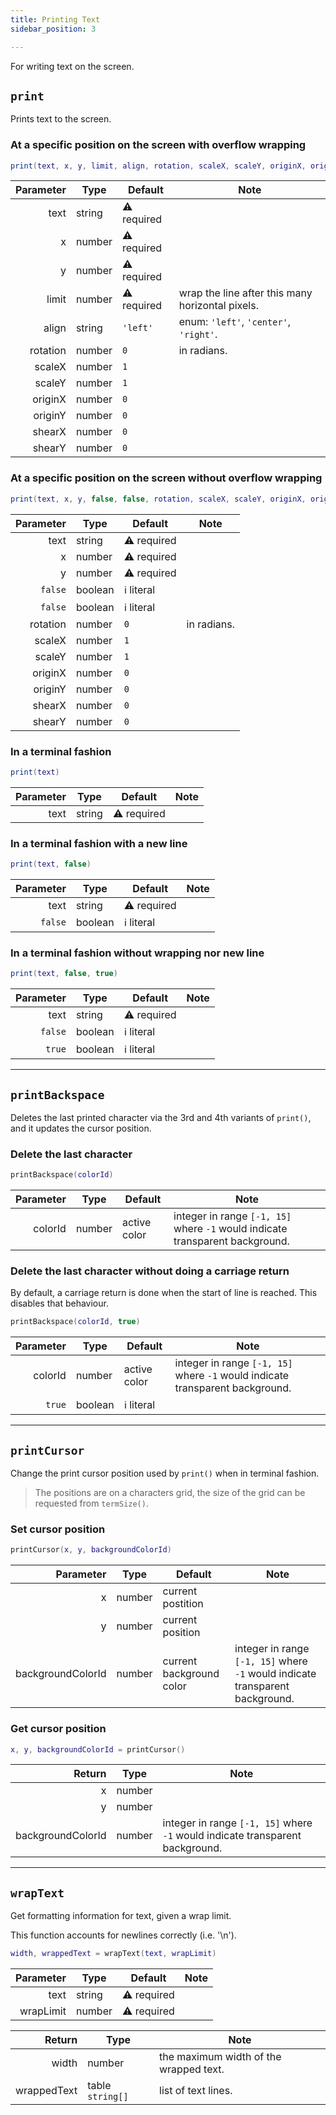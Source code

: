 ```yaml
---
title: Printing Text
sidebar_position: 3

---
```


For writing text on the screen.

## `print`

Prints text to the screen.

### At a specific position on the screen with overflow wrapping

```lua
print(text, x, y, limit, align, rotation, scaleX, scaleY, originX, originY, shearX, shearY)
```

| Parameter | Type   | Default     | Note                                             |
|----------:|--------|-------------|--------------------------------------------------|
|      text | string | ⚠️ required |                                                  |
|         x | number | ⚠️ required |                                                  |
|         y | number | ⚠️ required |                                                  |
|     limit | number | ⚠️ required | wrap the line after this many horizontal pixels. |
|     align | string | `'left'`    | enum:  `'left'`, `'center'`, `'right'`.          |
|  rotation | number | `0`         | in radians.                                      |
|    scaleX | number | `1`         |                                                  |
|    scaleY | number | `1`         |                                                  |
|   originX | number | `0`         |                                                  |
|   originY | number | `0`         |                                                  |
|    shearX | number | `0`         |                                                  |
|    shearY | number | `0`         |                                                  |

### At a specific position on the screen without overflow wrapping

```lua
print(text, x, y, false, false, rotation, scaleX, scaleY, originX, originY, scaleX, scaleY)
```

| Parameter | Type    | Default     | Note        |
|----------:|---------|-------------|-------------|
|      text | string  | ⚠️ required |             |
|         x | number  | ⚠️ required |             |
|         y | number  | ⚠️ required |             |
|   `false` | boolean | ℹ️ literal  |             |
|   `false` | boolean | ℹ️ literal  |             |
|  rotation | number  | `0`         | in radians. |
|    scaleX | number  | `1`         |             |
|    scaleY | number  | `1`         |             |
|   originX | number  | `0`         |             |
|   originY | number  | `0`         |             |
|    shearX | number  | `0`         |             |
|    shearY | number  | `0`         |             |

### In a terminal fashion

```lua
print(text)
```

| Parameter | Type   | Default     | Note |
|----------:|--------|-------------|------|
|      text | string | ⚠️ required |      |

### In a terminal fashion with a new line

```lua
print(text, false)
```

| Parameter | Type    | Default     | Note        |
|----------:|---------|-------------|-------------|
|      text | string  | ⚠️ required |             |
|   `false` | boolean | ℹ️ literal  |             |

### In a terminal fashion without wrapping nor new line

```lua
print(text, false, true)
```

| Parameter | Type    | Default     | Note        |
|----------:|---------|-------------|-------------|
|      text | string  | ⚠️ required |             |
|   `false` | boolean | ℹ️ literal  |             |
|    `true` | boolean | ℹ️ literal  |             |

---

## `printBackspace`

Deletes the last printed character via the 3rd and 4th variants of `print()`, and it updates the cursor position.

### Delete the last character

```lua
printBackspace(colorId)
```

| Parameter | Type   | Default      | Note                                                                          |
|----------:|--------|--------------|-------------------------------------------------------------------------------|
|   colorId | number | active color | integer in range `[-1, 15]` where `-1` would indicate transparent background. |

### Delete the last character without doing a carriage return

By default, a carriage return is done when the start of line is reached. 
This disables that behaviour.

```lua
printBackspace(colorId, true)
```

| Parameter | Type    | Default      | Note                                                                          |
|----------:|---------|--------------|-------------------------------------------------------------------------------|
|   colorId | number  | active color | integer in range `[-1, 15]` where `-1` would indicate transparent background. |
|    `true` | boolean | ℹ️ literal   |                                                                               |

---

## `printCursor`

Change the print cursor position used by `print()` when in terminal fashion.

> The positions are on a characters grid, the size of the grid can be requested from `termSize()`.

### Set cursor position

```lua
printCursor(x, y, backgroundColorId)
```

|         Parameter | Type   | Default                  | Note                                                                          |
|------------------:|--------|--------------------------|-------------------------------------------------------------------------------|
|                 x | number | current postition        |                                                                               |
|                 y | number | current position         |                                                                               | 
| backgroundColorId | number | current background color | integer in range `[-1, 15]` where `-1` would indicate transparent background. |

### Get cursor position

```lua
x, y, backgroundColorId = printCursor()
```

|            Return | Type   | Note                                                                          |
|------------------:|--------|-------------------------------------------------------------------------------|
|                 x | number |                                                                               |
|                 y | number |                                                                               |
| backgroundColorId | number | integer in range `[-1, 15]` where `-1` would indicate transparent background. |

---

## `wrapText`

Get formatting information for text, given a wrap limit.

This function accounts for newlines correctly (i.e. '\n').

```lua
width, wrappedText = wrapText(text, wrapLimit)
```

| Parameter | Type   | Default     | Note |
|----------:|--------|-------------|------|
|      text | string | ⚠️ required |      |
| wrapLimit | number | ⚠️ required |      |

|      Return | Type             | Note                                   |
|------------:|------------------|----------------------------------------|
|       width | number           | the maximum width of the wrapped text. |
| wrappedText | table `string[]` | list of text lines.                    |
